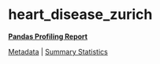 # heart_disease_zurich

[**Pandas Profiling Report**](https://epistasislab.github.io/pmlb/profile/heart_disease_zurich.html)

[Metadata](metadata.yaml) | [Summary Statistics](summary_stats.tsv)

